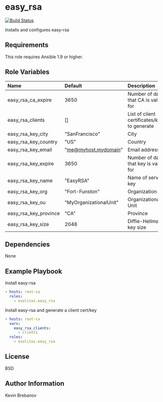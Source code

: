 easy_rsa
========

[![Build Status](https://travis-ci.org/esolitos/ansible-role-easy_rsa.svg?branch=master)](https://travis-ci.org/esolitos/ansible-role-easy_rsa)

Installs and configures easy-rsa

Requirements
------------

This role requires Ansible 1.9 or higher.

Role Variables
--------------

| Name                  | Default                | Description                                  |
|:----------------------|:-----------------------|:---------------------------------------------|
| easy_rsa_ca_expire    | 3650                   | Number of days that CA is valid for          |
| easy_rsa_clients      | []                     | List of client certificates/keys to generate |
| easy_rsa_key_city     | "SanFrancisco"         | City                                         |
| easy_rsa_key_country  | "US"                   | Country                                      |
| easy_rsa_key_email    | "me@myhost.mydomain"   | Email address                                |
| easy_rsa_key_expire   | 3650                   | Number of days that key is valid for         |
| easy_rsa_key_name     | "EasyRSA"              | Name of server key                           |
| easy_rsa_key_org      | "Fort-Funston"         | Organization                                 |
| easy_rsa_key_ou       | "MyOrganizationalUnit" | Organizational Unit                          |
| easy_rsa_key_province | "CA"                   | Province                                     |
| easy_rsa_key_size     | 2048                   | Diffie-Hellman key size                      |

Dependencies
------------

None

Example Playbook
----------------

Install easy-rsa
```yaml
- hosts: root-ca
  roles:
    - esolitos.easy_rsa
```

Install easy-rsa and generate a client cert/key
```yaml
- hosts: root-ca
  vars:
    easy_rsa_clients:
      - client1
  roles:
    - esolitos.easy_rsa
```

License
-------

BSD

Author Information
------------------

Kevin Brebanov
